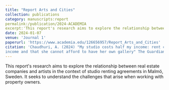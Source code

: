 ```yaml
---
title: "Report Arts and Cities"
collection: publications 
category: manuscripts:report 
permalink:/publication/2024-ACADEMIA 
excerpt:'This report's research aims to explore the relationship between real estate companies and artists in the context of studio renting agreements in Malmö, Sweden.' 
date: 2024-01-07 
venue: 'Journal 1'
paperurl: 'https://www.academia.edu/126656957/Report_Arts_and_Cities'
citation: 'Chaudhuri, A. (2024) "My studio costs half my income: rent cost her half of her 
income and that she cannot afford to have her own gallery" The Guardian.'
---
```

This report's research aims to explore the relationship between real estate companies and 
artists in the context of studio renting agreements in Malmö, Sweden. It seeks to understand the 
challenges that arise when working with property owners.
